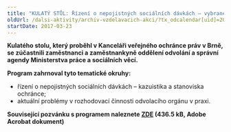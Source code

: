 ```yaml
---
title: "KULATÝ STŮL: Řízení o nepojistných sociálních dávkách – vybrané poznatky ochránce"
oldUrl: /dalsi-aktivity/archiv-vzdelavacich-akci/?tx_odcalendar[uid]=201&cHash=74fc7ad8f41da0a55511be9b56ed60af
startDate: 2017-03-23
---
```


<p><strong>Kulatého stolu, který proběhl v Kanceláři veřejného ochránce práv v Brně, se zúčastnili zaměstnanci a zaměstnankyně oddělení odvolání a správní agendy Ministerstva práce a sociálních věcí. </strong></p>
<p><strong>Program zahrnoval tyto tematické okruhy:</strong></p><ul><li>řízení o nepojistných sociálních dávkách – kazuistika a stanoviska ochránce;</li><li>aktuální problémy v rozhodovací činnosti odvolacího orgánu v praxi.</li></ul><p><strong>Související pozvánku s programem naleznete <a href="/uploads-import/projekt_ESF/00_2017_SEMINARE/ARCHIV_2017/Kulate_stoly_archiv/03_23_Rizeni_o_nepojistnych_socialnich_davkach_pozvanka.pdf" target="_blank">ZDE</a> (436.5 kB, Adobe Acrobat dokument)</strong></p>
